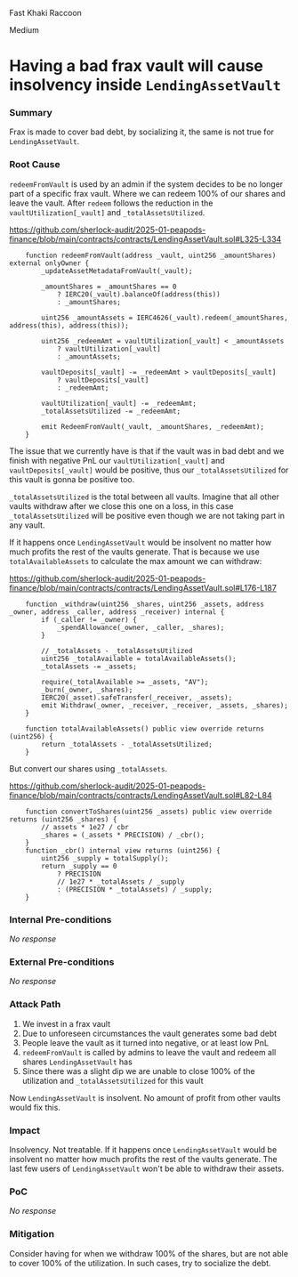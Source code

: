 Fast Khaki Raccoon

Medium

# Having a bad frax vault will cause insolvency inside `LendingAssetVault`

### Summary

Frax is made to cover bad debt, by socializing it, the same is not true for `LendingAssetVault`.

### Root Cause

`redeemFromVault` is used by an admin if the system decides to be no longer part of a specific frax vault. Where we can redeem 100% of our shares and leave the vault. After `redeem` follows the reduction in the `vaultUtilization[_vault]` and `_totalAssetsUtilized`.

https://github.com/sherlock-audit/2025-01-peapods-finance/blob/main/contracts/contracts/LendingAssetVault.sol#L325-L334
```solidity
    function redeemFromVault(address _vault, uint256 _amountShares) external onlyOwner {
        _updateAssetMetadataFromVault(_vault);

        _amountShares = _amountShares == 0 
            ? IERC20(_vault).balanceOf(address(this)) 
            : _amountShares;

        uint256 _amountAssets = IERC4626(_vault).redeem(_amountShares, address(this), address(this));

        uint256 _redeemAmt = vaultUtilization[_vault] < _amountAssets 
            ? vaultUtilization[_vault] 
            : _amountAssets;

        vaultDeposits[_vault] -= _redeemAmt > vaultDeposits[_vault] 
            ? vaultDeposits[_vault] 
            : _redeemAmt;

        vaultUtilization[_vault] -= _redeemAmt;
        _totalAssetsUtilized -= _redeemAmt;

        emit RedeemFromVault(_vault, _amountShares, _redeemAmt);
    }
```

The issue that we currently have is that if the vault was in bad debt and we finish with negative PnL our `vaultUtilization[_vault]` and ` vaultDeposits[_vault]` would be positive, thus our `_totalAssetsUtilized` for this vault is gonna be positive too.

`_totalAssetsUtilized` is the total between all vaults. Imagine that all other vaults withdraw after we close this one on a loss, in this case `_totalAssetsUtilized` will be positive even though we are not taking part in any vault.


If it happens once `LendingAssetVault` would be insolvent no matter how much profits the rest of the vaults generate. That is because we use `totalAvailableAssets` to calculate the max amount we can withdraw:

https://github.com/sherlock-audit/2025-01-peapods-finance/blob/main/contracts/contracts/LendingAssetVault.sol#L176-L187
```solidity
    function _withdraw(uint256 _shares, uint256 _assets, address _owner, address _caller, address _receiver) internal {
        if (_caller != _owner) {
            _spendAllowance(_owner, _caller, _shares);
        }

        // _totalAssets - _totalAssetsUtilized
        uint256 _totalAvailable = totalAvailableAssets();
        _totalAssets -= _assets;

        require(_totalAvailable >= _assets, "AV");
        _burn(_owner, _shares);
        IERC20(_asset).safeTransfer(_receiver, _assets);
        emit Withdraw(_owner, _receiver, _receiver, _assets, _shares);
    }

    function totalAvailableAssets() public view override returns (uint256) {
        return _totalAssets - _totalAssetsUtilized;
    }
```


But convert our shares using `_totalAssets`.

https://github.com/sherlock-audit/2025-01-peapods-finance/blob/main/contracts/contracts/LendingAssetVault.sol#L82-L84

```solidity
    function convertToShares(uint256 _assets) public view override returns (uint256 _shares) {
        // assets * 1e27 / cbr
        _shares = (_assets * PRECISION) / _cbr();
    }
    function _cbr() internal view returns (uint256) {
        uint256 _supply = totalSupply();
        return _supply == 0 
            ? PRECISION
            // 1e27 * _totalAssets / _supply
            : (PRECISION * _totalAssets) / _supply;
    }
```

### Internal Pre-conditions

_No response_

### External Pre-conditions

_No response_

### Attack Path

1. We invest in a frax vault
2. Due to unforeseen circumstances the vault generates some bad debt
3. People leave the vault as it turned into negative, or at least low PnL
4. `redeemFromVault` is called by admins to leave the vault and redeem all shares `LendingAssetVault` has
5. Since there was a slight dip we are unable to close 100% of the utilization and `_totalAssetsUtilized` for this vault

Now `LendingAssetVault` is insolvent. No amount of profit from other vaults would fix this.

### Impact

Insolvency. Not treatable. If it happens once `LendingAssetVault` would be insolvent no matter how much profits the rest of the vaults generate. The last few users of `LendingAssetVault` won't be able to withdraw their assets.

### PoC

_No response_

### Mitigation

Consider having for when we withdraw 100% of the shares, but are not able to cover 100% of the utilization. In such cases, try to socialize the debt.